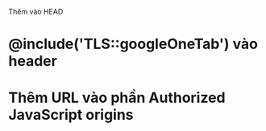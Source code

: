 Thêm vào HEAD

# @include('TLS::googleOneTab') vào header

# Thêm URL vào phần Authorized JavaScript origins